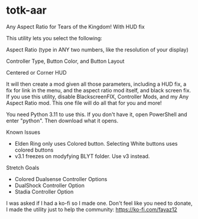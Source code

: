 # totk-aar
Any Aspect Ratio for Tears of the Kingdom! With HUD fix

This utility lets you select the following:

Aspect Ratio (type in ANY two numbers, like the resolution of your display)

Controller Type, Button Color, and Button Layout

Centered or Corner HUD

It will then create a mod given all those parameters, including a HUD fix, a fix for link in the menu, and the aspect ratio mod itself, and black screen fix. If you use this utility, disable BlackscreenFIX, Controller Mods, and my Any Aspect Ratio mod. This one file will do all that for you and more!

You need Python 3.11 to use this. If you don't have it, open PowerShell and enter "python". Then download what it opens.

Known Issues
- Elden Ring only uses Colored button. Selecting White buttons uses colored buttons
- v3.1 freezes on modyfying BLYT folder. Use v3 instead.

Stretch Goals
- Colored Dualsense Controller Options
- DualShock Controller Option
- Stadia Controller Option

I was asked if I had a ko-fi so I made one. Don't feel like you need to donate, I made the utility just to help the community: https://ko-fi.com/fayaz12
